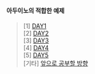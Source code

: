 #### 아두이노의 적합한 __예제__
> [1] [DAY1](https://github.com/enrhd24/LED_ON/tree/main/DAY1)<br>
>[2] [DAY2](https://github.com/enrhd24/LED_ON/tree/main/DAY2)<br>
>[3] [DAY3](https://github.com/enrhd24/LED_ON/tree/main/DAY3)<br>
>[4] [DAY4](https://github.com/enrhd24/LED_ON/tree/main/DAY4)<br>
>[5] [DAY5](https://github.com/enrhd24/LED_ON/tree/main/DAY5)<br>
> [기타] [앞으로 공부할 방향](https://swiftcam.tistory.com/140)<br>